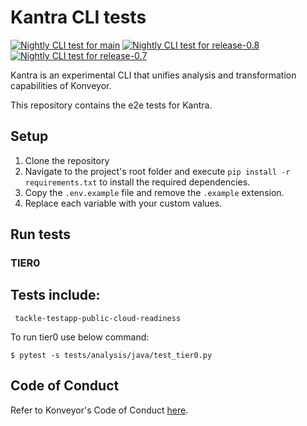 # Kantra CLI tests

[![Nightly CLI test for main](https://github.com/konveyor-ecosystem/kantra-cli-tests/actions/workflows/nightly-main-latest.yaml/badge.svg)](https://github.com/konveyor-ecosystem/kantra-cli-tests/actions/workflows/nightly-main-latest.yaml)
[![Nightly CLI test for release-0.8](https://github.com/konveyor-ecosystem/kantra-cli-tests/actions/workflows/nightly-main-release08.yaml/badge.svg)](https://github.com/konveyor-ecosystem/kantra-cli-tests/actions/workflows/nightly-main-release08.yaml)
[![Nightly CLI test for release-0.7](https://github.com/konveyor-ecosystem/kantra-cli-tests/actions/workflows/nightly-main-release07.yaml/badge.svg)](https://github.com/konveyor-ecosystem/kantra-cli-tests/actions/workflows/nightly-main-release07.yaml)

Kantra is an experimental CLI that unifies analysis and transformation capabilities of Konveyor.

This repository contains the e2e tests for Kantra.

## Setup

1. Clone the repository
2. Navigate to the project's root folder and execute `pip install -r requirements.txt` to install the required
   dependencies.
3. Copy the `.env.example` file and remove the `.example` extension.
4. Replace each variable with your custom values.

## Run tests

### TIER0

  ## Tests include:
     tackle-testapp-public-cloud-readiness

To run tier0 use below command:

```
$ pytest -s tests/analysis/java/test_tier0.py
```

## Code of Conduct

Refer to Konveyor's Code of Conduct [here](https://github.com/konveyor/community/blob/main/CODE_OF_CONDUCT.md).
